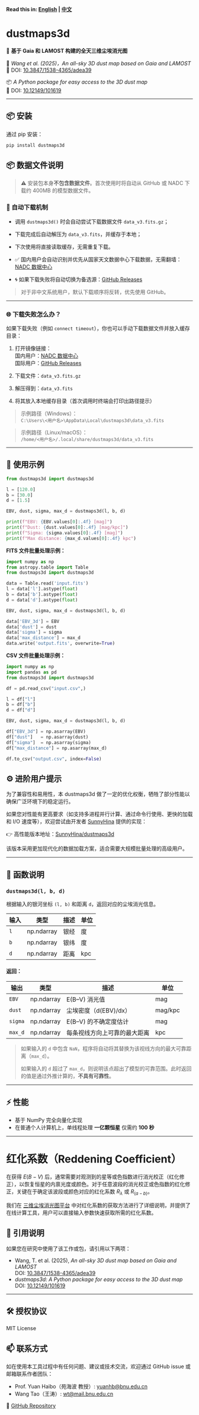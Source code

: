 **Read this in: [English](README.md) | [中文](README.zh-CN.md)**

# dustmaps3d

🌌 **基于 Gaia 和 LAMOST 构建的全天三维尘埃消光图**

📄 *Wang et al. (2025)，An all-sky 3D dust map based on Gaia and LAMOST*  
📌 DOI: [10.3847/1538-4365/adea39](https://doi.org/10.3847/1538-4365/adea39)

📦 *A Python package for easy access to the 3D dust map*   
📌 DOI: [10.12149/101619](https://nadc.china-vo.org/res/r101619/)

---

## 📦 安装

通过 pip 安装：

```bash
pip install dustmaps3d
```

## 📦 数据文件说明

> ⚠️ 安装包本身**不包含数据文件**。首次使用时将自动从 GitHub 或 NADC 下载约 400MB 的模型数据文件。

### 🚀 自动下载机制

- 调用 `dustmaps3d()` 时会自动尝试下载数据文件 `data_v3.fits.gz`；
- 下载完成后自动解压为 `data_v3.fits`，并缓存于本地；
- 下次使用将直接读取缓存，无需重复下载。

- ✅ 国内用户会自动识别并优先从国家天文数据中心下载数据，无需翻墙：[NADC 数据中心](https://nadc.china-vo.org/res/file_upload/download?id=51939)
- 🌀 如果下载失败将自动切换为备选源：[GitHub Releases](https://github.com/Grapeknight/dustmaps3d/releases)

> 对于非中文系统用户，默认下载顺序将反转，优先使用 GitHub。

---

### 🌐 下载失败怎么办？

如果下载失败（例如 `connect timeout`），你也可以手动下载数据文件并放入缓存目录：

1. 打开镜像链接：  
   国内用户：[NADC 数据中心](https://nadc.china-vo.org/res/r101662/)  
   国际用户：[GitHub Releases](https://github.com/Grapeknight/dustmaps3d/releases)

2. 下载文件：`data_v3.fits.gz`
3. 解压得到：`data_v3.fits`
4. 将其放入本地缓存目录（首次调用时终端会打印出路径提示）

> 示例路径（Windows）：  
> `C:\Users\<用户名>\AppData\Local\dustmaps3d\data_v3.fits`

> 示例路径（Linux/macOS）：  
> `/home/<用户名>/.local/share/dustmaps3d/data_v3.fits`



---

## 🚀 使用示例

```python
from dustmaps3d import dustmaps3d

l = [120.0]
b = [30.0]
d = [1.5]

EBV, dust, sigma, max_d = dustmaps3d(l, b, d)

print(f"EBV: {EBV.values[0]:.4f} [mag]")
print(f"Dust: {dust.values[0]:.4f} [mag/kpc]")
print(f"Sigma: {sigma.values[0]:.4f} [mag]")
print(f"Max distance: {max_d.values[0]:.4f} kpc")
```

**FITS 文件批量处理示例：**

```python
import numpy as np
from astropy.table import Table
from dustmaps3d import dustmaps3d

data = Table.read('input.fits')   
l = data['l'].astype(float)
b = data['b'].astype(float)
d = data['d'].astype(float)

EBV, dust, sigma, max_d = dustmaps3d(l, b, d)

data['EBV_3d'] = EBV
data['dust'] = dust
data['sigma'] = sigma
data['max_distance'] = max_d
data.write('output.fits', overwrite=True)

```

**CSV 文件批量处理示例：**

```python
import numpy as np
import pandas as pd
from dustmaps3d import dustmaps3d

df = pd.read_csv("input.csv",)

l = df["l"]
b = df["b"]
d = df["d"]

EBV, dust, sigma, max_d = dustmaps3d(l, b, d)

df["EBV_3d"] = np.asarray(EBV)
df["dust"]   = np.asarray(dust)
df["sigma"]  = np.asarray(sigma)
df["max_distance"] = np.asarray(max_d)

df.to_csv("output.csv", index=False)

```
## ⚙️ 进阶用户提示

为了兼容性和易用性，本 dustmaps3d 做了一定的优化权衡，牺牲了部分性能以确保广泛环境下的稳定运行。

如果您对性能有更高要求（如支持多进程并行计算、通过命令行使用、更快的加载和 I/O 速度等），欢迎尝试由开发者 [SunnyHina](https://github.com/SunnyHina) 提供的实现：

👉 高性能版本地址：[SunnyHina/dustmaps3d](https://github.com/SunnyHina/dustmaps3d)

该版本采用更加现代化的数据加载方案，适合需要大规模批量处理的高级用户。

---
## 🧠 函数说明

### `dustmaps3d(l, b, d)`

根据输入的银河坐标 `(l, b)` 和距离 `d`，返回对应的尘埃消光信息。

| 输入         | 类型         | 描述                        | 单位     |
|--------------|--------------|-----------------------------|----------|
| `l`          | np.ndarray   | 银经                      | 度       |
| `b`          | np.ndarray   | 银纬                      | 度       |
| `d`          | np.ndarray   | 距离                      | kpc      |

#### 返回：

| 输出         | 类型         | 描述                              | 单位     |
|--------------|--------------|-----------------------------------|----------|
| `EBV`        | np.ndarray   | E(B–V) 消光值                     | mag      |
| `dust`       | np.ndarray   | 尘埃密度（d(EBV)/dx）             | mag/kpc  |
| `sigma`      | np.ndarray   | E(B–V) 的不确定度估计             | mag      |
| `max_d`      | np.ndarray   | 每条视线方向上可靠的最大距离      | kpc      |

> 如果输入的 `d` 中包含 `NaN`，程序将自动将其替换为该视线方向的最大可靠距离（`max_d`）。
>
> 如果输入的 `d` 超过了 `max_d`，则说明该点超出了模型的可靠范围。此时返回的值是通过外推计算的，**不具有可靠性**。

---

## ⚡ 性能

- 基于 NumPy 完全向量化实现
- 在普通个人计算机上，单线程处理 **一亿颗恒星** 仅需约 **100 秒**

---

# 红化系数（Reddening Coefficient）

在获得 $E(B-V)$ 后，通常需要对观测到的星等或色指数进行消光校正（红化修正），以恢复恒星的内禀光度或颜色。对于任意波段的消光校正或色指数的红化修正，关键在于确定该波段或颜色对应的红化系数 $R_\lambda$ 或 $R_(a-b)$。

我们在 [三维尘埃消光图平台](https://nadc.china-vo.org/data/dustmaps/) 中对红化系数的获取方法进行了详细说明，并提供了在线计算工具，用户可以直接输入参数快速获取所需的红化系数。

## 📜 引用说明

如果您在研究中使用了该工作或包，请引用以下两项：

- Wang, T. et al. (2025), *An all-sky 3D dust map based on Gaia and LAMOST*  
  DOI: [10.3847/1538-4365/adea39](https://doi.org/10.3847/1538-4365/adea39)
- *dustmaps3d: A Python package for easy access to the 3D dust map*  
  DOI: [10.12149/101619](https://nadc.china-vo.org/res/r101619/)

---

## 🛠️ 授权协议

MIT License

## 📫 联系方式

如在使用本工具过程中有任何问题、建议或技术交流，欢迎通过 GitHub issue 或邮箱联系作者团队：

- Prof. Yuan Haibo（苑海波 教授）: yuanhb@bnu.edu.cn  
- Wang Tao（王涛）: wt@mail.bnu.edu.cn  

🔗 [GitHub Repository](https://github.com/Grapeknight/dustmaps3d)